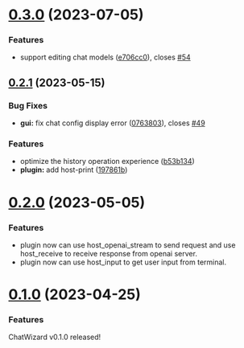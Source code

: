 # [0.3.0](https://github.com/lisiur/ChatWizard/compare/v0.2.1...v0.3.0) (2023-07-05)


### Features

* support editing chat models ([e706cc0](https://github.com/lisiur/ChatWizard/commit/e706cc037a5296f7d3d4a2fa04253a04b86a8c72)), closes [#54](https://github.com/lisiur/ChatWizard/issues/54)



## [0.2.1](https://github.com/lisiur/ChatWizard/compare/v0.2.0...v0.2.1) (2023-05-15)


### Bug Fixes

* **gui:** fix chat config display error ([0763803](https://github.com/lisiur/ChatWizard/commit/07638038fc9ca4f6675cc85615a5e09314278bf7)), closes [#49](https://github.com/lisiur/ChatWizard/issues/49)


### Features

* optimize the history operation experience ([b53b134](https://github.com/lisiur/ChatWizard/commit/b53b13424e523cc12a9a52f7215aa9fdf2df2ee3))
* **plugin:** add host-print ([197861b](https://github.com/lisiur/ChatWizard/commit/197861b4c85c8dd06d3507ab1f4fb6fb846d4703))



# [0.2.0](https://github.com/lisiur/ChatWizard/compare/v0.1.0...v0.2.0) (2023-05-05)


### Features

- plugin now can use host_openai_stream to send request and use host_receive to receive response from openai server.
- plugin now can use host_input to get user input from terminal. 



# [0.1.0](https://github.com/lisiur/ChatWizard/compare/v0.0.77...v0.1.0) (2023-04-25)


### Features

ChatWizard v0.1.0 released!